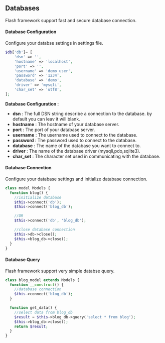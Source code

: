 ## Databases

  Flash framework support fast and secure database connection.

#### Database Configuration

  Configure your databse settings in settings file.

```php
$db['db']= [
    'dsn' => '',
    'hostname' => 'localhost',
    'port' => '',
    'username' => 'demo_user',
    'password' => '1234',
    'database' => 'demo',
    'driver' => 'mysqli',
    'char_set' => 'utf8',
];
```

  **Database Configuration :**

  - **dsn** : The full DSN string describe a connection to the database. by default you can leav it will blank.
  - **hostname** : The hostname of your database server.
  - **port** : The port of your database server.
  - **username** : The username used to connect to the database.
  - **password** : The password used to connect to the database.
  - **database** : The name of the database you want to connect to.
  - **driver** : The name of the database driver (mysqli,pdo,sqlite3).
  - **char_set** : The character set used in communicating with the database.


#### Database Connection

  Configure your database settings and initialize database connection.

```php
class model Models {
  function blog() {
    //initialize database
    $this->connect('db');
    $this->connect('blog_db');

    //OR
    $this->connect('db', 'blog_db');

    //close database connection
    $this->db->close();
    $this->blog_db->close();
  }
}
```


#### Database Query

  Flash framework support very simple databse query.

```php
class blog_model extends Models {
  function __construct() {
    //database connection
    $this->connect('blog_db');
  }

  function get_data() {
    //select data from blog_db
    $result = $this->blog_db->query('select * from blog');
    $this->blog_db->close();
    return $result;
  }
}
```
